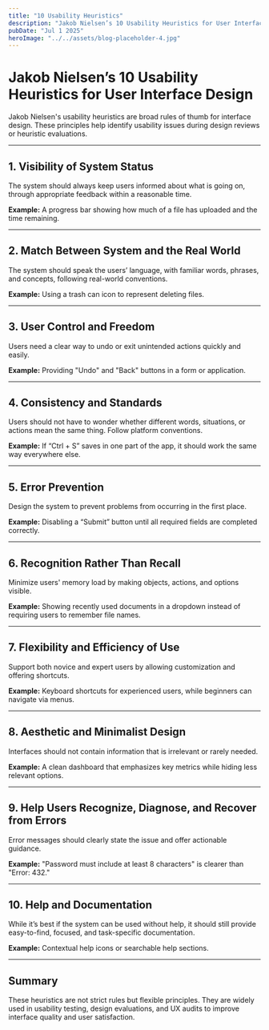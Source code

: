 ```yaml
---
title: "10 Usability Heuristics"
description: "Jakob Nielsen’s 10 Usability Heuristics for User Interface Design are a set of general principles for designing user-friendly interfaces."
pubDate: "Jul 1 2025"
heroImage: "../../assets/blog-placeholder-4.jpg"
---
```



# Jakob Nielsen’s 10 Usability Heuristics for User Interface Design

Jakob Nielsen's usability heuristics are broad rules of thumb for interface design. These principles help identify usability issues during design reviews or heuristic evaluations.

---

## 1. Visibility of System Status
The system should always keep users informed about what is going on, through appropriate feedback within a reasonable time.

**Example:** A progress bar showing how much of a file has uploaded and the time remaining.

---

## 2. Match Between System and the Real World
The system should speak the users’ language, with familiar words, phrases, and concepts, following real-world conventions.

**Example:** Using a trash can icon to represent deleting files.

---

## 3. User Control and Freedom
Users need a clear way to undo or exit unintended actions quickly and easily.

**Example:** Providing "Undo" and "Back" buttons in a form or application.

---

## 4. Consistency and Standards
Users should not have to wonder whether different words, situations, or actions mean the same thing. Follow platform conventions.

**Example:** If “Ctrl + S” saves in one part of the app, it should work the same way everywhere else.

---

## 5. Error Prevention
Design the system to prevent problems from occurring in the first place.

**Example:** Disabling a “Submit” button until all required fields are completed correctly.

---

## 6. Recognition Rather Than Recall
Minimize users' memory load by making objects, actions, and options visible.

**Example:** Showing recently used documents in a dropdown instead of requiring users to remember file names.

---

## 7. Flexibility and Efficiency of Use
Support both novice and expert users by allowing customization and offering shortcuts.

**Example:** Keyboard shortcuts for experienced users, while beginners can navigate via menus.

---

## 8. Aesthetic and Minimalist Design
Interfaces should not contain information that is irrelevant or rarely needed.

**Example:** A clean dashboard that emphasizes key metrics while hiding less relevant options.

---

## 9. Help Users Recognize, Diagnose, and Recover from Errors
Error messages should clearly state the issue and offer actionable guidance.

**Example:** "Password must include at least 8 characters" is clearer than "Error: 432."

---

## 10. Help and Documentation
While it’s best if the system can be used without help, it should still provide easy-to-find, focused, and task-specific documentation.

**Example:** Contextual help icons or searchable help sections.

---

## Summary
These heuristics are not strict rules but flexible principles. They are widely used in usability testing, design evaluations, and UX audits to improve interface quality and user satisfaction.
